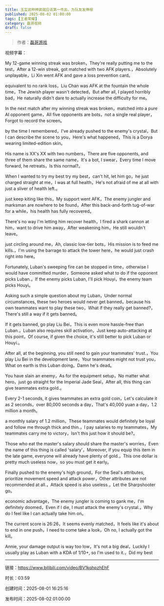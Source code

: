 ```yaml
---
title: 玉玺这种神装就应该第一件出，为队友发俸禄
published: 2025-08-02 01:00:00
tags: [王者荣耀]
category: 磊哥视频
draft: false
---
```



> 作者：[磊哥游戏](https://space.bilibili.com/268941858?spm_id_from=333.788.upinfo.head.click)

视频字幕：

My 12-game winning streak was broken，They're really putting me to the test，After a 12-win streak, got matched with two AFK players.，Absolutely unplayable，Li Xin went AFK and gave a loss prevention card。

equivalent to no rank loss，Liu Chan was AFK at the fountain the whole time，The Jewish player wasn't detected，But after all, I played horribly bad，He naturally didn't dare to actually increase the difficulty for me。

In the next match after my winning streak was broken，matched into a pure AI opponent game，All five opponents are bots，not a single real player，Forgot to record the screen。

by the time I remembered，I've already pushed to the enemy's crystal，But I can describe the scene to you，Here's what happened，This is a Dorya wearing limited-edition skin。

His name is XX's XX with two numbers，There are five opponents, and three of them share the same name，It's a bot, I swear，Every time I move forward, he retreats，Is this normal?。

When I wanted to try my best try my best，can't hit, let him go，he just charged straight at me，I was at full health，He's not afraid of me at all with just a sliver of health left.。

just keep kiting like this，My support went AFK，The enemy jungler and marksman are nowhere to be found，After this back-and-forth tug-of-war for a while，his health has fully recovered。

There's no way I'm letting him recover health，I fired a shark cannon at him，want to drive him away，After weakening him，He still wouldn't leave。

just circling around me，Ah, classic low-tier bots，His mission is to feed me kills.，I'm using the barrage to attack the tower here，he would just crash right into here。

Fortunately, Luban's sweeping fire can be stopped in time，otherwise I would have committed murder，Someone asked what to do if the opponent picks Luban.，If the enemy picks Luban, I'll pick Houyi，the enemy team picks Houyi。

Asking such a simple question about my Luban，Under normal circumstances, these two heroes would never get banned，because his own teammates want to play these two，What if they really get banned?，There's still a way if it gets banned。

If it gets banned, go play Liu Bei，This is even more hassle-free than Luban.，Luban also requires skill activation，Just keep auto-attacking at this point，Of course, if given the choice, it's still better to pick Luban or Houyi.。

After all, at the beginning, you still need to gain your teammates' trust.，You play Liu Bei in the development lane，Your teammates might not trust you，What on earth is this Luban doing，Damn he's dead。

You have slain an enemy，As for the equipment setup，No matter what hero，just go straight for the Imperial Jade Seal，After all, this thing can give teammates extra gold.。

Every 2-1 seconds, it gives teammates an extra gold coin，Let's calculate it as 2 seconds，over 80,000 seconds a day，That's 40,000 yuan a day，1.2 million a month。

a monthly salary of 1.2 million，These teammates would definitely be loyal and follow me through thick and thin.，I pay salaries to my teammates，My teammates carry me to victory，Isn't this just how it should be?。

Those who eat the master's salary should share the master's worries，Even the name of this thing is called 'salary'，Moreover, if you equip this item in the late game, everyone will already have plenty of gold.，This one dollar is pretty much useless now，so you must get it early。

Finally pushed to the enemy's high ground，For the Seal's attributes, prioritize movement speed and attack power，Other attributes are not recommended at all.，Attack speed is also useless.，Let the Sharpshooter go。

economic advantage，The enemy jungler is coming to gank me，I'm definitely doomed，Even if I die, I must attack the enemy's crystal.，Why do I feel like I can actually take him on。

The current score is 26:26，It seems evenly matched，It feels like it's about to end in one push，I need to come take a look，Oh no, I actually got the kill。

Annie, your damage output is way too low，It's not a big deal，Luckily I usually play as Luban with a KDA of 1/10+, so I'm used to it.，Did my best

---

链接：https://www.bilibili.com/video/BV1kohpzhEhF

时长：03:59

创建时间：2025-08-01 16:25:16

发布时间：2025-08-02 01:00:00
